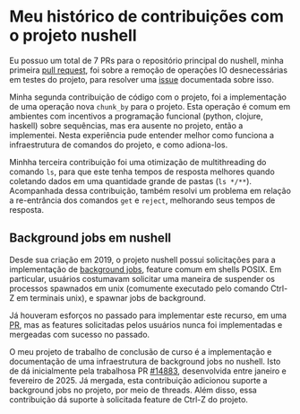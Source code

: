 
# Meu histórico de contribuições com o projeto nushell

Eu possuo um total de 7 PRs para o repositório principal do nushell,
minha primeira [pull request](https://github.com/nushell/nushell/pull/11182),
foi sobre a remoção de operações IO desnecessárias em testes do projeto,
para resolver uma [issue](https://github.com/nushell/nushell/issues/7189) documentada sobre isso.

Minha segunda contribuição de código com o projeto, foi
a implementação de uma operação nova `chunk_by` para o projeto.
Esta operação é comum em ambientes com incentivos a programação funcional (python, clojure, haskell)
sobre sequências, mas era ausente no projeto, então a implementei. Nesta experiência pude entender
melhor como funciona a infraestrutura de comandos do projeto, e como adiona-los.

Minhha terceira contribuição foi uma otimização de multithreading do comando `ls`, para que este tenha tempos
de resposta melhores quando coletando dados em uma quantidade grande de pastas (`ls */**`).
Acompanhada dessa contribuição, também resolvi um problema em relação a re-entrância dos comandos
`get` e `reject`, melhorando seus tempos de resposta.

## Background jobs em nushell

Desde sua criação em 2019, o projeto nushell possui solicitações para a implementação de [background jobs](https://github.com/nushell/nushell/issues/247), feature
comum em shells POSIX. Em particular, usuários costumavam solicitar uma maneira de suspender os processos spawnados em unix
(comumente executado pelo comando Ctrl-Z em terminais unix), e spawnar jobs de background.

Já houveram esforços no passado para implementar este recurso, em uma [PR](https://github.com/nushell/nushell/pull/11696),
mas as features solicitadas pelos usuários nunca foi implementadas e mergeadas com sucesso no passado.

O meu projeto de trabalho de conclusão de curso é a implementação e documentação de uma infraestrutura de background jobs no nushell.
Isto de dá inicialmente pela trabalhosa PR [#14883](https://github.com/nushell/nushell/pull/14883),
desenvolvida entre janeiro e fevereiro de 2025. Já mergada, esta contribuição adicionou suporte a background jobs no projeto, por meio de threads.
Além disso, essa contribuição dá suporte à solicitada feature de Ctrl-Z do projeto.


